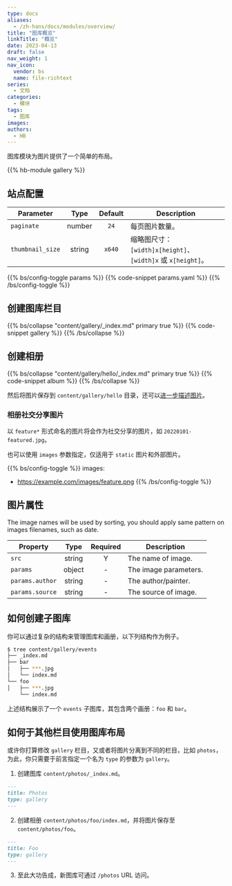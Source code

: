 ```yaml
---
type: docs
aliases:
  - /zh-hans/docs/modules/overview/
title: "图库概览"
linkTitle: "概览"
date: 2023-04-13
draft: false
nav_weight: 1
nav_icon:
  vendor: bs
  name: file-richtext
series:
  - 文档
categories:
  - 模块
tags:
  - 图库
images:
authors:
  - HB
---
```


图库模块为图片提供了一个简单的布局。

<!--more-->

{{% hb-module gallery %}}

## 站点配置

| Parameter        |  Type  | Default | Description                                                 |
| ---------------- | :----: | :-----: | ----------------------------------------------------------- |
| `paginate`       | number |  `24`   | 每页图片数量。                                              |
| `thumbnail_size` | string | `x640`  | 缩略图尺寸：`[width]x[height]`、`[width]x` 或 `x[height]`。 |

{{% bs/config-toggle params %}}
{{% code-snippet params.yaml %}}
{{% /bs/config-toggle %}}

## 创建图库栏目

{{% bs/collapse "content/gallery/_index.md" primary true %}}
{{% code-snippet gallery %}}
{{% /bs/collapse %}}

## 创建相册

{{% bs/collapse "content/gallery/hello/_index.md" primary true %}}
{{% code-snippet album %}}
{{% /bs/collapse %}}

然后将图片保存到 `content/gallery/hello` 目录，还可以[进一步描述图片](#图片属性)。

### 相册社交分享图片

以 `feature*` 形式命名的图片将会作为社交分享的图片，如 `20220101-featured.jpg`。

也可以使用 `images` 参数指定，仅适用于 `static` 图片和外部图片。

{{% bs/config-toggle %}}
images:
  - https://example.com/images/feature.png
{{% /bs/config-toggle %}}

## 图片属性

The image names will be used by sorting, you should apply same pattern on images filenames, such as date.

| Property        |  Type  | Required | Description           |
| --------------- | :----: | :------: | --------------------- |
| `src`           | string |    Y     | The name of image.    |
| `params`        | object |    -     | The image parameters. |
| `params.author` | string |    -     | The author/painter.   |
| `params.source` | string |    -     | The source of image.  |

## 如何创建子图库

你可以通过复杂的结构来管理图库和画册，以下列结构作为例子。

```sh
$ tree content/gallery/events
├── _index.md
├── bar
│   ├── ***.jpg
│   └── index.md
└── foo
│   ├── ***.jpg
    └── index.md
```

上述结构展示了一个 `events` 子图库，其包含两个画册：`foo` 和 `bar`。

## 如何于其他栏目使用图库布局

或许你打算修改 `gallery` 栏目，又或者将图片分离到不同的栏目，比如 `photos`，为此，你只需要于前言指定一个名为 `type` 的参数为 `gallery`。

1. 创建图库 `content/photos/_index.md`。

```markdown
---
title: Photos
type: gallery
---
```

2. 创建相册 `content/photos/foo/index.md`，并将图片保存至 `content/photos/foo`。

```markdown
---
title: Foo
type: gallery
---
```

3. 至此大功告成，新图库可通过 `/photos` URL 访问。
